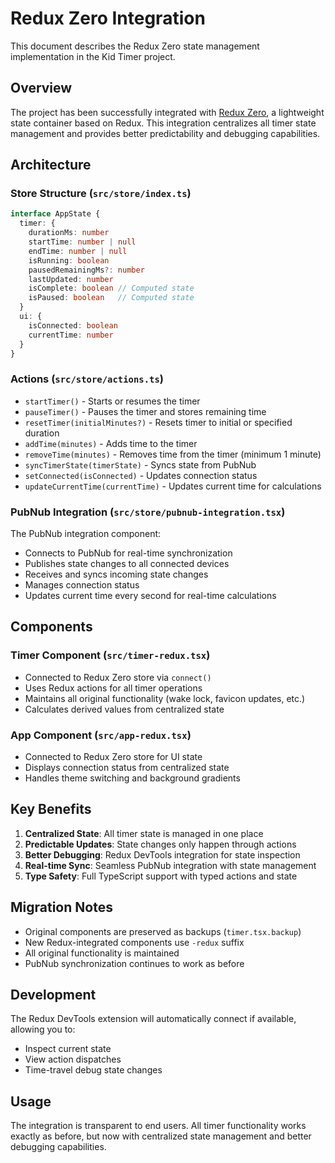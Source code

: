 # Redux Zero Integration

This document describes the Redux Zero state management implementation in the Kid Timer project.

## Overview

The project has been successfully integrated with [Redux Zero](https://github.com/redux-zero/redux-zero), a lightweight state container based on Redux. This integration centralizes all timer state management and provides better predictability and debugging capabilities.

## Architecture

### Store Structure (`src/store/index.ts`)
```typescript
interface AppState {
  timer: {
    durationMs: number
    startTime: number | null
    endTime: number | null
    isRunning: boolean
    pausedRemainingMs?: number
    lastUpdated: number
    isComplete: boolean // Computed state
    isPaused: boolean   // Computed state
  }
  ui: {
    isConnected: boolean
    currentTime: number
  }
}
```

### Actions (`src/store/actions.ts`)
- `startTimer()` - Starts or resumes the timer
- `pauseTimer()` - Pauses the timer and stores remaining time
- `resetTimer(initialMinutes?)` - Resets timer to initial or specified duration
- `addTime(minutes)` - Adds time to the timer
- `removeTime(minutes)` - Removes time from the timer (minimum 1 minute)
- `syncTimerState(timerState)` - Syncs state from PubNub
- `setConnected(isConnected)` - Updates connection status
- `updateCurrentTime(currentTime)` - Updates current time for calculations

### PubNub Integration (`src/store/pubnub-integration.tsx`)
The PubNub integration component:
- Connects to PubNub for real-time synchronization
- Publishes state changes to all connected devices
- Receives and syncs incoming state changes
- Manages connection status
- Updates current time every second for real-time calculations

## Components

### Timer Component (`src/timer-redux.tsx`)
- Connected to Redux Zero store via `connect()`
- Uses Redux actions for all timer operations
- Maintains all original functionality (wake lock, favicon updates, etc.)
- Calculates derived values from centralized state

### App Component (`src/app-redux.tsx`)
- Connected to Redux Zero store for UI state
- Displays connection status from centralized state
- Handles theme switching and background gradients

## Key Benefits

1. **Centralized State**: All timer state is managed in one place
2. **Predictable Updates**: State changes only happen through actions
3. **Better Debugging**: Redux DevTools integration for state inspection
4. **Real-time Sync**: Seamless PubNub integration with state management
5. **Type Safety**: Full TypeScript support with typed actions and state

## Migration Notes

- Original components are preserved as backups (`timer.tsx.backup`)
- New Redux-integrated components use `-redux` suffix
- All original functionality is maintained
- PubNub synchronization continues to work as before

## Development

The Redux DevTools extension will automatically connect if available, allowing you to:
- Inspect current state
- View action dispatches
- Time-travel debug state changes

## Usage

The integration is transparent to end users. All timer functionality works exactly as before, but now with centralized state management and better debugging capabilities.
